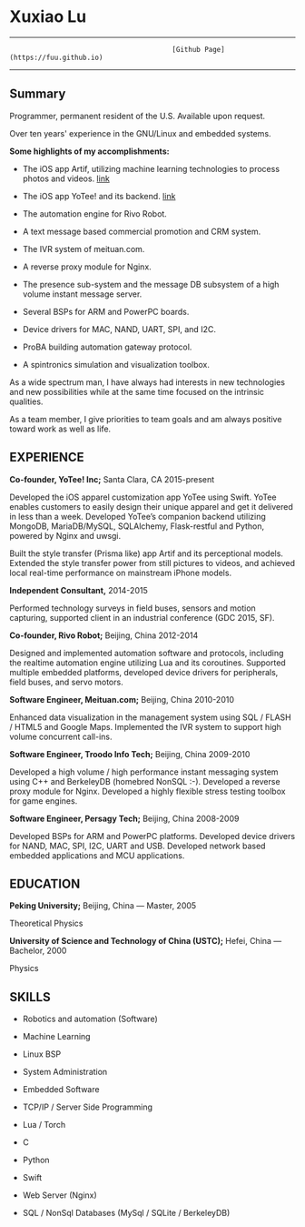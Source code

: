 Xuxiao Lu
=========

--------------------------------------------------------------------------------
                                            [Github Page](https://fuu.github.io)
--------------------------------------------------------------------------------

Summary
-------

Programmer, permanent resident of the U.S. Available upon request.

Over ten years' experience in the GNU/Linux and embedded systems.

**Some highlights of my accomplishments:**

* The iOS app Artif, utilizing machine learning technologies to process photos and videos. [link](https://itunes.apple.com/app/artif/id1215924638)

* The iOS app YoTee! and its backend. [link](https://itunes.apple.com/us/app/yotee!/id1021419447)

* The automation engine for Rivo Robot.

* A text message based commercial promotion and CRM system.

* The IVR system of meituan.com.

* A reverse proxy module for Nginx.

* The presence sub-system and the message DB subsystem of a high volume instant message server.

* Several BSPs for ARM and PowerPC boards.

* Device drivers for MAC, NAND, UART, SPI, and I2C.

* ProBA building automation gateway protocol.

* A spintronics simulation and visualization toolbox.

As a wide spectrum man, I have always had interests in new technologies and new possibilities while at the same time focused on the intrinsic qualities.

As a team member, I give priorities to team goals and am always positive toward work as well as life.

EXPERIENCE
----------

**Co-founder, YoTee! Inc;** Santa Clara, CA 2015-present

Developed the iOS apparel customization app YoTee using Swift. YoTee enables customers to easily design their unique apparel and get it delivered in less than a week. Developed YoTee’s companion backend utilizing MongoDB, MariaDB/MySQL, SQLAlchemy, Flask-restful and Python, powered by Nginx and uwsgi.

Built the style transfer (Prisma like) app Artif and its perceptional models. Extended the style transfer power from still pictures to videos, and achieved local real-time performance on mainstream iPhone models.

**Independent Consultant,** 2014-2015

Performed technology surveys in field buses, sensors and motion capturing, supported client in an industrial conference (GDC 2015, SF).

**Co-founder, Rivo Robot;** Beijing, China 2012-2014

Designed and implemented automation software and protocols, including the realtime automation engine utilizing Lua and its coroutines. Supported multiple embedded platforms, developed device drivers for peripherals, field buses, and servo motors.

**Software Engineer, Meituan.com;** Beijing, China 2010-2010

Enhanced data visualization in the management system using SQL / FLASH / HTML5 and Google Maps. Implemented the IVR system to support high volume concurrent call-ins.

**Software Engineer, Troodo Info Tech;** Beijing, China 2009-2010

Developed a high volume / high performance instant messaging system using C++ and BerkeleyDB (homebred NonSQL :-). Developed a reverse proxy module for Nginx. Developed a highly flexible stress testing toolbox for game engines.

**Software Engineer, Persagy Tech;** Beijing, China 2008-2009

Developed BSPs for ARM and PowerPC platforms. Developed device drivers for NAND, MAC, SPI, I2C, UART and USB. Developed network based embedded applications and MCU applications.

EDUCATION
---------

**Peking University;** Beijing, China — Master, 2005

Theoretical Physics

**University of Science and Technology of China (USTC);** Hefei, China — Bachelor, 2000

Physics

SKILLS
------

* Robotics and automation (Software)

* Machine Learning

* Linux BSP

* System Administration

* Embedded Software

* TCP/IP / Server Side Programming

* Lua / Torch

* C

* Python

* Swift

* Web Server (Nginx)

* SQL / NonSql Databases (MySql / SQLite / BerkeleyDB)

